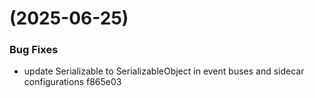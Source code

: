 #  (2025-06-25)


### Bug Fixes

* update Serializable to SerializableObject in event buses and sidecar configurations f865e03



